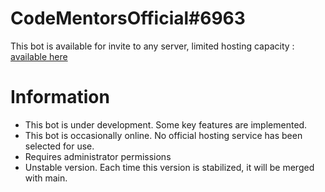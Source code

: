 # CodeMentorsOfficial#6963

This bot is available for invite to any server, limited hosting capacity : [available here](https://discord.com/api/oauth2/authorize?client_id=823797106841092148&permissions=8&scope=bot)

# Information

- This bot is under development. Some key features are implemented.
- This bot is occasionally online. No official hosting service has been selected for use.
- Requires administrator permissions
- Unstable version. Each time this version is stabilized, it will be merged with main.
